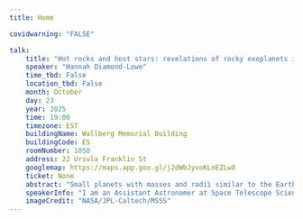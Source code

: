 ```yaml
---
title: Home

covidwarning: "FALSE"

talk:
    title: "Hot rocks and host stars: revelations of rocky exoplanets in the era of the James Webb Space Telescope"
    speaker: "Hannah Diamond-Lowe"
    time_tbd: False
    location_tbd: False
    month: October
    day: 23
    year: 2025
    time: 19:00
    timezone: EST
    buildingName: Wallberg Memorial Building
    buildingCode: ES
    roomNumber: 1050
    address: 22 Ursula Franklin St
    googlemap: https://maps.app.goo.gl/j2dWbJyvoKLnEZLw8 
    ticket: None
    abstract: "Small planets with masses and radii similar to the Earth are the most common category of planet in the Milky Way, and they are also the most difficult to study. Four years into the launch of the James Webb Space Telescope we are peering closer than ever before at our rockiest exoplanetary neighbors. These efforts have uncovered roasting airless surfaces, frustrating contamination by stellar hosts, and puzzling instrumental effects. Decoding what it all means, and whether these worlds host atmospheres that may be hospitable to life, is an active area of research, sometimes with more questions than answers. Come enjoy a journey to our closest rocky neighbors orbiting curious M dwarf stars."
    speakerInfo: "I am an Assistant Astronomer at Space Telescope Science Institute. I characterize small exoplanet atmospheres with ground- and space-based observatories. I am the PI of the Hot Rocks Survey, a large program on the James Webb Space Telescope to test 9 terrestrial exoplanets orbiting nearby M dwarfs for atmospheres."
    imageCredit: "NASA/JPL-Caltech/MSSS"
---
```

